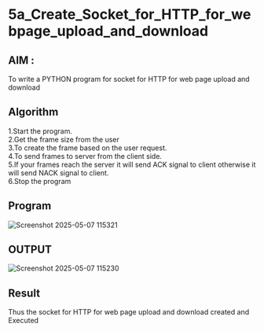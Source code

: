 # 5a_Create_Socket_for_HTTP_for_webpage_upload_and_download
## AIM :
To write a PYTHON program for socket for HTTP for web page upload and download
## Algorithm

1.Start the program.
<BR>
2.Get the frame size from the user
<BR>
3.To create the frame based on the user request.
<BR>
4.To send frames to server from the client side.
<BR>
5.If your frames reach the server it will send ACK signal to client otherwise it will send NACK signal to client.
<BR>
6.Stop the program
<BR>
## Program 
![Screenshot 2025-05-07 115321](https://github.com/user-attachments/assets/da8088e1-3d31-4684-998a-e3c535006ac7)

## OUTPUT
![Screenshot 2025-05-07 115230](https://github.com/user-attachments/assets/9cc1d691-f607-4efd-89e0-d74e69c5db8a)


## Result
Thus the socket for HTTP for web page upload and download created and Executed
